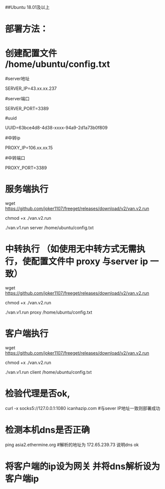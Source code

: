 ##Ubuntu 18.01及以上

# 部署方法：
# 创建配置文件 /home/ubuntu/config.txt 


#server地址

SERVER_IP=43.xx.xx.237

#server端口

SERVER_PORT=3389

#uuid

UUID=63bce4d8-4d38-xxxx-94a9-2d1a73b0f809

#中转ip

PROXY_IP=106.xx.xx.15

#中转端口

PROXY_PORT=3389


# 服务端执行 

wget https://github.com/joker1107/freeget/releases/download/v2/van.v2.run

chmod +x ./van.v2.run

./van.v1.run server /home/ubuntu/config.txt

# 中转执行 （如使用无中转方式无需执行，使配置文件中 proxy 与server ip 一致）

wget https://github.com/joker1107/freeget/releases/download/v2/van.v2.run

chmod +x ./van.v2.run

./van.v1.run proxy /home/ubuntu/config.txt

#  客户端执行 
wget https://github.com/joker1107/freeget/releases/download/v2/van.v2.run

chmod +x ./van.v2.run

./van.v1.run client /home/ubuntu/config.txt

# 检验代理是否ok,
 curl -x socks5://127.0.0.1:1080 icanhazip.com
 #与sever IP地址一致则部署成功
    
# 检测本机dns是否正确  
   ping asia2.ethermine.org
   #解析的地址为 172.65.239.73 说明dns ok

#  将客户端的ip设为网关 并将dns解析设为客户端ip
